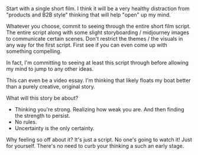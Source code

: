 Start with a single short film. I think it will be a very healthy distraction from "products and B2B style" thinking that will help "open" up my mind.

Whatever you choose, commit to seeing through the entire short film script. The entire script along with some slight storyboarding / midjourney images to communicate certain scenes. Don't restrict the themes / the visuals in any way for the first script. First see if you can even come up with something compelling.

In fact, I'm committing to seeing at least this script through before allowing my mind to jump to any other ideas.

This can even be a video essay. I'm thinking that likely floats my boat better than a purely creative, original story.

What will this story be about?
- Thinking you're strong. Realizing how weak you are. And then finding the strength to persist.
- No rules.
- Uncertainty is the only certainty.

Why feeling so off about it? It's just a script. No one's going to watch it! Just for yourself. There's no need to curb your thinking a such an early stage.


